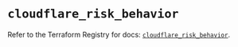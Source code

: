# `cloudflare_risk_behavior`

Refer to the Terraform Registry for docs: [`cloudflare_risk_behavior`](https://registry.terraform.io/providers/cloudflare/cloudflare/4.46.0/docs/resources/risk_behavior).

